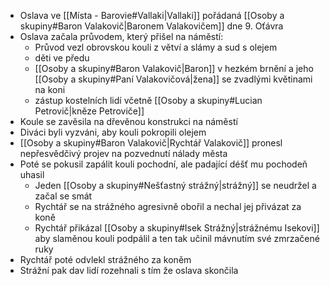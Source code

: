 - Oslava ve [[Místa - Barovie#Vallaki|Vallaki]] pořádaná [[Osoby a skupiny#Baron Valakovič|Baronem Valakovičem]] dne 9. Oťávra
- Oslava začala průvodem, který přišel na náměstí:
	- Průvod vezl obrovskou kouli z větví a slámy a sud s olejem
	- děti ve předu
	- [[Osoby a skupiny#Baron Valakovič|Baron]] v hezkém brnění a jeho [[Osoby a skupiny#Paní Valakovičová|žena]] se zvadlými květinami na koni
	- zástup kostelních lidí včetně [[Osoby a skupiny#Lucian Petrovič|kněze Petroviče]]
- Koule se zavěsila na dřevěnou konstrukci na náměstí
- Diváci byli vyzváni, aby kouli pokropili olejem
- [[Osoby a skupiny#Baron Valakovič|Rychtář Valakovič]] pronesl nepřesvědčivý projev na pozvednutí nálady města
- Poté se pokusil zapálit kouli pochodní, ale padající déšť mu pochodeň uhasil
	- Jeden [[Osoby a skupiny#Nešťastný strážný|strážný]] se neudržel a začal se smát
	- Rychtář se na strážného agresivně obořil a nechal jej přivázat za koně
	- Rychtář přikázal [[Osoby a skupiny#Isek Strážný|strážnému Isekovi]] aby slaměnou kouli podpálil a ten tak učinil mávnutím své zmrzačené ruky
- Rychtář poté odvlekl strážného za koněm
- Strážní pak dav lidí rozehnali s tím že oslava skončila